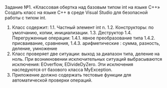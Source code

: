 Задание №1. «Классовая обертка над базовым типом int на языке С++»
Создать класс на языке С++ в среде Visual Studio для безопасной работы с типом int. 
1. Класс содержит:
1.1. Частный элемент int n.
1.2. Конструкторы: по умолчанию, копии, инициализации.
1.3. Деструктор
1.4. Перегруженные операции: 
1.4.1. явное преобразование типа
1.4.2. присваивание, сравнения, 
1.4.3. арифметические : сумма, разность, деление, умножение
2. Класс проверяет две ситуации:
выход за диапазон типа,
деление на ноль.
При возникновении исключительных ситуаций выбрасываются исключения: EOverflow, EDivideDyZero. Эти исключения наследуются от базового класса MyException.
3. Приложение должно содержать тестовые функции для автоматической проверки операций.
